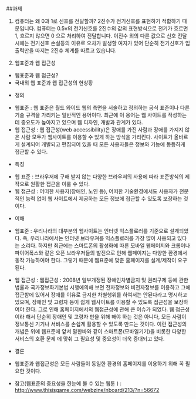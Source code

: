 ##과제
1. 컴퓨터는 왜 0과 1로 신호를 전달할까?
2진수가 전기신호를 표현하기 적합하기 때문입니다. 컴퓨터는 0.5v의 전기신호를 2진수의 값의 표현방식으로 전기가 흐르면 1, 흐르지 않으면 0 으로 처리하여 전달합니다. 이진수 외의 다른 값으로 신호 전달시에는 전기신호 손실등의 이유로 오차가 발생할 여지가 있어 단순히 전기신호가 입출력만을 따지는 2진수 쳬계를 따르고 있습니다.

2. 웹표준과 웹 접근성
 * 웹표준과 웹 접근성?
 * 국내외 웹 표준과 웹 접근성의 현상황

- 정의
 * 웹표준 : 웹 표준은 월드 와이드 웹의 측면을 서술하고 정의하는 공식 표준이나 다른 기술 규격을 가리키는 일반적인 용어이다. 최근에 이 용어는 웹 사이트를 작성하는 데 중요도가 높아지고 있으며 웹 디자인, 개발과 관계가 있다.
 * 웹 접근성 : 웹 접근성(web accessibility)은 장애를 가진 사람과 장애를 가지지 않은 사람 모두가 웹사이트를 이용할 수 있게 하는 방식을 가리킨다. 사이트가 올바르게 설계되어 개발되고 편집되어 있을 때 모든 사용자들은 정보와 기능에 동등하게 접근할 수 있다.

- 특징
 * 웹 표준 : 브라우저에 구해 받지 않는 다양한 브라우저의 사용에 따라 표준방식의 제작으로 원활한 접근을 이룰 수 있다.
 * 웹 접근성 : 어떠한 사용자(장애인, 노인 등), 어떠한 기술환경에서도 사용자가 전문적인 능력 없이 웹 사이트에서 제공하는 모든 정보에 접근할 수 있도록 보장하는 것 이다.

- 이해
 * 웹표준 : 우리나라의 대부분의 웹사이트는 인터넷 익스플로러를 기준으로 설계되었다. 
즉, 우리나라에서는 인터넷 브라우져를 익스플로러를 가장 많이 사용되고 있다는 소리다. 
하지만 최근에는 스마트폰의 활성화에 따른 모바일 웹페이지와 크롬이나 파이어폭스와 같은 오픈 브라우저들의 발전으로 인해 웹페이지는 다양한 환경에서 동작 가능하여야 한다. 그렇기 때문에 웹표준에 맞춘 홈페이지를 설계/제작이 요구된다. 

 * 웹 접근성 :  웹접근성 : 2008년 일부개정된 장애인차별금지 및 권리구제 등에 관한 법률과 국가정보화기본법 시행에의해 보면 전자정보와 비전자정보를 이용하고 그에 접근함에 있어서 장애를 이유로 금지한 차별행위를 하여서는 안된다라고 명시하고 있으며, 장애인 및 고령자 등이 쉽게 웹사이트를 이용할 수 있도록 접근성을 보장하여야 한다. 그로 인해 홈페이지에서의 웹접근성에 관해 큰 이슈가 되었다. 웹 접근성이라 해서 단순히 장애인 및 고령자 만을 위해 해야 하는 것은 아니다, 모든 사람이 정보통신 기기나 서비스를 손쉽게 활용할 수 있도록 만드는 것이다. 이런 접근성의 개념은 위에 웹표준에 앞서 말한바와 같이 스마트폰(모바일기기)을 비롯한 다양한 서비스의 호환 문제 에 맞춰 그 필요성 및 중요성이 더욱 증대되고 있다.

- 결론
 * 웹표준과 웹접근성은 모든 사람들이 동일한 환경의 홈페이지를 이용하기 위해 꼭 필요한 것이다. 




- 참고(웹표준의 중요성을 한눈에 볼 수 있는 웹툰 ) : http://www.thisisgame.com/webzine/nboard/213/?n=56672